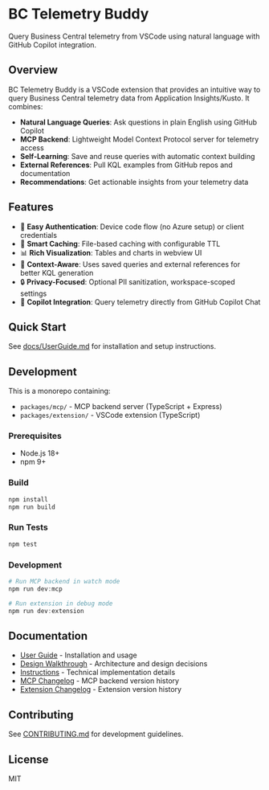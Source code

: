 # BC Telemetry Buddy

Query Business Central telemetry from VSCode using natural language with GitHub Copilot integration.

## Overview

BC Telemetry Buddy is a VSCode extension that provides an intuitive way to query Business Central telemetry data from Application Insights/Kusto. It combines:

- **Natural Language Queries**: Ask questions in plain English using GitHub Copilot
- **MCP Backend**: Lightweight Model Context Protocol server for telemetry access
- **Self-Learning**: Save and reuse queries with automatic context building
- **External References**: Pull KQL examples from GitHub repos and documentation
- **Recommendations**: Get actionable insights from your telemetry data

## Features

- 🔐 **Easy Authentication**: Device code flow (no Azure setup) or client credentials
- 💾 **Smart Caching**: File-based caching with configurable TTL
- 📊 **Rich Visualization**: Tables and charts in webview UI
- 🧠 **Context-Aware**: Uses saved queries and external references for better KQL generation
- 🔒 **Privacy-Focused**: Optional PII sanitization, workspace-scoped settings
- 🤖 **Copilot Integration**: Query telemetry directly from GitHub Copilot Chat

## Quick Start

See [docs/UserGuide.md](docs/UserGuide.md) for installation and setup instructions.

## Development

This is a monorepo containing:

- `packages/mcp/` - MCP backend server (TypeScript + Express)
- `packages/extension/` - VSCode extension (TypeScript)

### Prerequisites

- Node.js 18+
- npm 9+

### Build

```powershell
npm install
npm run build
```

### Run Tests

```powershell
npm test
```

### Development

```powershell
# Run MCP backend in watch mode
npm run dev:mcp

# Run extension in debug mode
npm run dev:extension
```

## Documentation

- [User Guide](docs/UserGuide.md) - Installation and usage
- [Design Walkthrough](docs/DesignWalkthrough.md) - Architecture and design decisions
- [Instructions](Instructions/Instructions.md) - Technical implementation details
- [MCP Changelog](packages/mcp/CHANGELOG.md) - MCP backend version history
- [Extension Changelog](packages/extension/CHANGELOG.md) - Extension version history

## Contributing

See [CONTRIBUTING.md](CONTRIBUTING.md) for development guidelines.

## License

MIT
